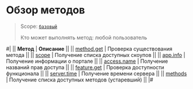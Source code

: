 # Обзор методов

> Scope: [`базовый`](../../scopes/permissions.md)
>
> Кто может выполнять метод: любой пользователь

#|
|| **Метод** | **Описание** ||
|| [method.get](./method-get.md) | Проверка существования метода ||
|| [scope](./scope.md) | Получение списка доступных скоупов ||
|| [app.info](./app-info.md) | Получение информации о портале ||
|| [access.name](./access-name.md) | Получение названий прав доступа ||
|| [feature.get](./feature-get.md) | Проверка доступности функционала ||
|| [server.time](./server-time.md) | Получение времени сервера ||
|| [methods](./methods.md) | Получение списка доступных методов (устаревший) ||
|#